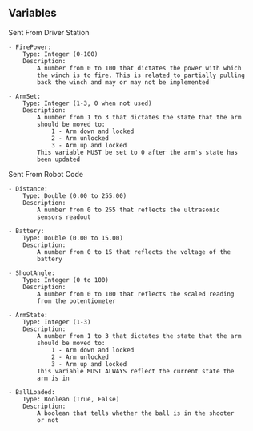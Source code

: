 ## Variables 

Sent From Driver Station

	- FirePower:
		Type: Integer (0-100)
		Description:
			A number from 0 to 100 that dictates the power with which
			the winch is to fire. This is related to partially pulling
			back the winch and may or may not be implemented
			
	- ArmSet:
		Type: Integer (1-3, 0 when not used)
		Description:
			A number from 1 to 3 that dictates the state that the arm
			should be moved to:
				1 - Arm down and locked
				2 - Arm unlocked
				3 - Arm up and locked
			This variable MUST be set to 0 after the arm's state has
			been updated


Sent From Robot Code

	- Distance:
		Type: Double (0.00 to 255.00)
		Description:
			A number from 0 to 255 that reflects the ultrasonic
			sensors readout
			
	- Battery:
		Type: Double (0.00 to 15.00)
		Description:
			A number from 0 to 15 that reflects the voltage of the
			battery
	
	- ShootAngle:
		Type: Integer (0 to 100)
		Description:
			A number from 0 to 100 that reflects the scaled reading
			from the potentiometer	
	
	- ArmState:
		Type: Integer (1-3)
		Description:
			A number from 1 to 3 that dictates the state that the arm
			should be moved to:
				1 - Arm down and locked
				2 - Arm unlocked
				3 - Arm up and locked
			This variable MUST ALWAYS reflect the current state the
			arm is in
			
	- BallLoaded:
		Type: Boolean (True, False)
		Description:
			A boolean that tells whether the ball is in the shooter
			or not
